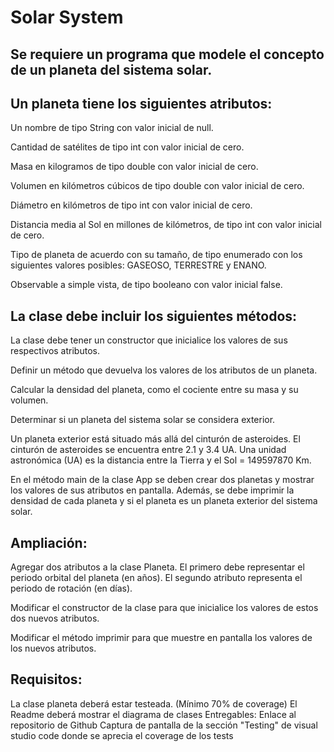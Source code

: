 # Solar System

## Se requiere un programa que modele el concepto de un planeta del sistema solar.

## Un planeta tiene los siguientes atributos:
Un nombre de tipo String con valor inicial de null.

Cantidad de satélites de tipo int con valor inicial de cero.

Masa en kilogramos de tipo double con valor inicial de cero.

Volumen en kilómetros cúbicos de tipo double con valor inicial de cero.

Diámetro en kilómetros de tipo int con valor inicial de cero.

Distancia media al Sol en millones de kilómetros, de tipo int con valor inicial de cero.

Tipo de planeta de acuerdo con su tamaño, de tipo enumerado con los siguientes valores posibles: GASEOSO, TERRESTRE y ENANO.

Observable a simple vista, de tipo booleano con valor inicial false.


## La clase debe incluir los siguientes métodos:

La clase debe tener un constructor que inicialice los valores de sus respectivos atributos.

Definir un método que devuelva los valores de los atributos de un planeta.

Calcular la densidad del planeta, como el cociente entre su masa y su volumen.

Determinar si un planeta del sistema solar se considera exterior.

Un planeta exterior está situado más allá del cinturón de asteroides. El cinturón de asteroides se encuentra entre 2.1 y 3.4 UA. Una unidad astronómica (UA) es la distancia entre la Tierra y el Sol = 149597870 Km.

En el método main de la clase App se deben crear dos planetas y mostrar los valores de sus atributos en pantalla. Además, se debe imprimir la densidad de cada planeta y si el planeta es un planeta exterior del sistema solar.

## Ampliación:

Agregar dos atributos a la clase Planeta. El primero debe representar el periodo orbital del planeta (en años). El segundo atributo representa el periodo de rotación (en días).

Modificar el constructor de la clase para que inicialice los valores de estos dos nuevos atributos.

Modificar el método imprimir para que muestre en pantalla los valores de los nuevos atributos.

## Requisitos:
La clase planeta deberá estar testeada. (Mínimo 70% de coverage)
El Readme deberá mostrar el diagrama de clases
Entregables:
Enlace al repositorio de Github
Captura de pantalla de la sección "Testing" de visual studio code donde se aprecia el coverage de los tests
